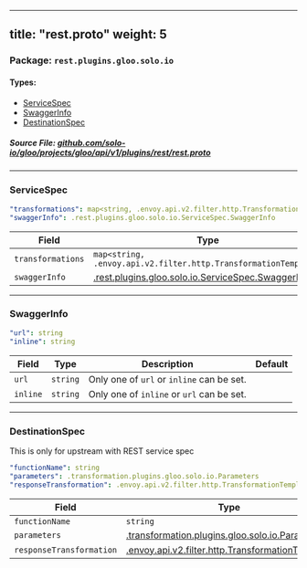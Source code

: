 
---
title: "rest.proto"
weight: 5
---

<!-- Code generated by solo-kit. DO NOT EDIT. -->


### Package: `rest.plugins.gloo.solo.io` 
#### Types:


- [ServiceSpec](#servicespec)
- [SwaggerInfo](#swaggerinfo)
- [DestinationSpec](#destinationspec)
  



##### Source File: [github.com/solo-io/gloo/projects/gloo/api/v1/plugins/rest/rest.proto](https://github.com/solo-io/gloo/blob/master/projects/gloo/api/v1/plugins/rest/rest.proto)





---
### ServiceSpec



```yaml
"transformations": map<string, .envoy.api.v2.filter.http.TransformationTemplate>
"swaggerInfo": .rest.plugins.gloo.solo.io.ServiceSpec.SwaggerInfo

```

| Field | Type | Description | Default |
| ----- | ---- | ----------- |----------- | 
| `transformations` | `map<string, .envoy.api.v2.filter.http.TransformationTemplate>` |  |  |
| `swaggerInfo` | [.rest.plugins.gloo.solo.io.ServiceSpec.SwaggerInfo](../rest.proto.sk#swaggerinfo) |  |  |




---
### SwaggerInfo



```yaml
"url": string
"inline": string

```

| Field | Type | Description | Default |
| ----- | ---- | ----------- |----------- | 
| `url` | `string` |  Only one of `url` or `inline` can be set. |  |
| `inline` | `string` |  Only one of `inline` or `url` can be set. |  |




---
### DestinationSpec

 
This is only for upstream with REST service spec

```yaml
"functionName": string
"parameters": .transformation.plugins.gloo.solo.io.Parameters
"responseTransformation": .envoy.api.v2.filter.http.TransformationTemplate

```

| Field | Type | Description | Default |
| ----- | ---- | ----------- |----------- | 
| `functionName` | `string` |  |  |
| `parameters` | [.transformation.plugins.gloo.solo.io.Parameters](../../transformation/parameters.proto.sk#parameters) |  |  |
| `responseTransformation` | [.envoy.api.v2.filter.http.TransformationTemplate](../../../../external/envoy/extensions/transformation/transformation.proto.sk#transformationtemplate) |  |  |





<!-- Start of HubSpot Embed Code -->
<script type="text/javascript" id="hs-script-loader" async defer src="//js.hs-scripts.com/5130874.js"></script>
<!-- End of HubSpot Embed Code -->
